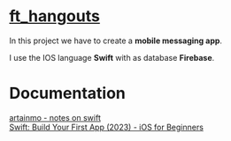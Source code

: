 # [ft_hangouts](https://cdn.intra.42.fr/pdf/pdf/60916/en.subject.pdf)

In this project we have to create a **mobile messaging app**. 

I use the IOS language **Swift** with as database **Firebase**.

# Documentation
[artainmo - notes on swift](https://github.com/artainmo/WebDevelopment/blob/main/mobile/swift/README.md)<br>
[Swift: Build Your First App (2023) - iOS for Beginners](https://www.youtube.com/watch?v=yuo50-TiKgo)
